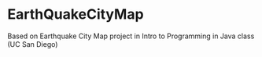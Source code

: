 # EarthQuakeCityMap
Based on Earthquake City Map project in Intro to Programming in Java class (UC San Diego)
